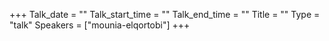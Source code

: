 +++
Talk_date = ""
Talk_start_time = ""
Talk_end_time = ""
Title = ""
Type = "talk"
Speakers = ["mounia-elqortobi"]
+++


